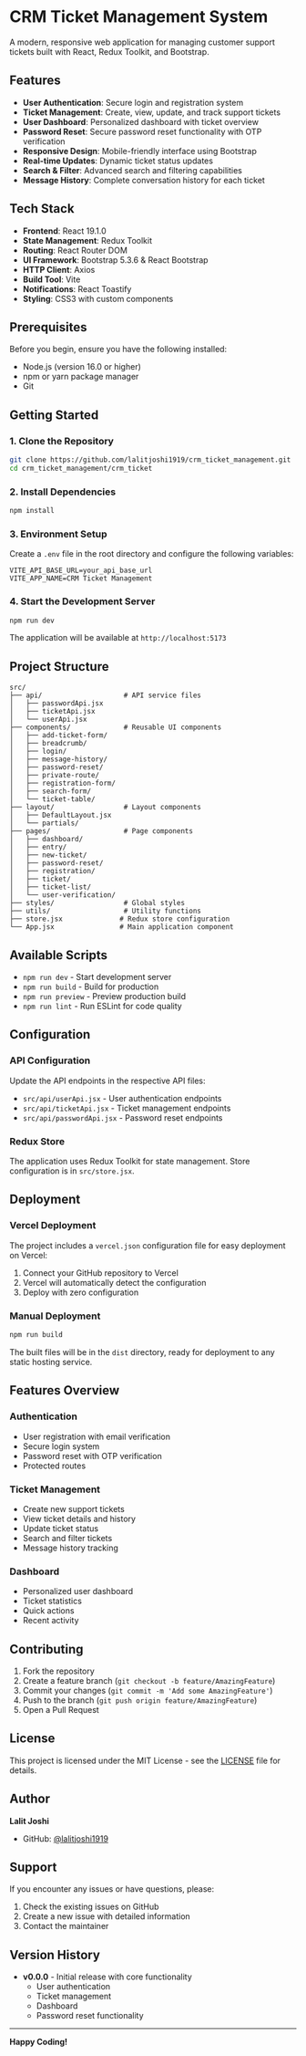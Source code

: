 # CRM Ticket Management System

A modern, responsive web application for managing customer support tickets built with React, Redux Toolkit, and Bootstrap.

## Features

- **User Authentication**: Secure login and registration system
- **Ticket Management**: Create, view, update, and track support tickets
- **User Dashboard**: Personalized dashboard with ticket overview
- **Password Reset**: Secure password reset functionality with OTP verification
- **Responsive Design**: Mobile-friendly interface using Bootstrap
- **Real-time Updates**: Dynamic ticket status updates
- **Search & Filter**: Advanced search and filtering capabilities
- **Message History**: Complete conversation history for each ticket

## Tech Stack

- **Frontend**: React 19.1.0
- **State Management**: Redux Toolkit
- **Routing**: React Router DOM
- **UI Framework**: Bootstrap 5.3.6 & React Bootstrap
- **HTTP Client**: Axios
- **Build Tool**: Vite
- **Notifications**: React Toastify
- **Styling**: CSS3 with custom components

## Prerequisites

Before you begin, ensure you have the following installed:
- Node.js (version 16.0 or higher)
- npm or yarn package manager
- Git

## Getting Started

### 1. Clone the Repository

```bash
git clone https://github.com/lalitjoshi1919/crm_ticket_management.git
cd crm_ticket_management/crm_ticket
```

### 2. Install Dependencies

```bash
npm install
```

### 3. Environment Setup

Create a `.env` file in the root directory and configure the following variables:

```env
VITE_API_BASE_URL=your_api_base_url
VITE_APP_NAME=CRM Ticket Management
```

### 4. Start the Development Server

```bash
npm run dev
```

The application will be available at `http://localhost:5173`

## Project Structure

```
src/
├── api/                    # API service files
│   ├── passwordApi.jsx
│   ├── ticketApi.jsx
│   └── userApi.jsx
├── components/             # Reusable UI components
│   ├── add-ticket-form/
│   ├── breadcrumb/
│   ├── login/
│   ├── message-history/
│   ├── password-reset/
│   ├── private-route/
│   ├── registration-form/
│   ├── search-form/
│   └── ticket-table/
├── layout/                 # Layout components
│   ├── DefaultLayout.jsx
│   └── partials/
├── pages/                  # Page components
│   ├── dashboard/
│   ├── entry/
│   ├── new-ticket/
│   ├── password-reset/
│   ├── registration/
│   ├── ticket/
│   ├── ticket-list/
│   └── user-verification/
├── styles/                 # Global styles
├── utils/                  # Utility functions
├── store.jsx              # Redux store configuration
└── App.jsx                # Main application component
```

## Available Scripts

- `npm run dev` - Start development server
- `npm run build` - Build for production
- `npm run preview` - Preview production build
- `npm run lint` - Run ESLint for code quality

## Configuration

### API Configuration

Update the API endpoints in the respective API files:
- `src/api/userApi.jsx` - User authentication endpoints
- `src/api/ticketApi.jsx` - Ticket management endpoints
- `src/api/passwordApi.jsx` - Password reset endpoints

### Redux Store

The application uses Redux Toolkit for state management. Store configuration is in `src/store.jsx`.

## Deployment

### Vercel Deployment

The project includes a `vercel.json` configuration file for easy deployment on Vercel:

1. Connect your GitHub repository to Vercel
2. Vercel will automatically detect the configuration
3. Deploy with zero configuration

### Manual Deployment

```bash
npm run build
```

The built files will be in the `dist` directory, ready for deployment to any static hosting service.

## Features Overview

### Authentication
- User registration with email verification
- Secure login system
- Password reset with OTP verification
- Protected routes

### Ticket Management
- Create new support tickets
- View ticket details and history
- Update ticket status
- Search and filter tickets
- Message history tracking

### Dashboard
- Personalized user dashboard
- Ticket statistics
- Quick actions
- Recent activity

## Contributing


1. Fork the repository
2. Create a feature branch (`git checkout -b feature/AmazingFeature`)
3. Commit your changes (`git commit -m 'Add some AmazingFeature'`)
4. Push to the branch (`git push origin feature/AmazingFeature`)
5. Open a Pull Request

## License

This project is licensed under the MIT License - see the [LICENSE](LICENSE) file for details.

## Author

**Lalit Joshi**
- GitHub: [@lalitjoshi1919](https://github.com/lalitjoshi1919)

## Support

If you encounter any issues or have questions, please:
1. Check the existing issues on GitHub
2. Create a new issue with detailed information
3. Contact the maintainer

## Version History

- **v0.0.0** - Initial release with core functionality
  - User authentication
  - Ticket management
  - Dashboard
  - Password reset functionality

---

**Happy Coding!**

<!-- Updated for deployment - force redeploy -->